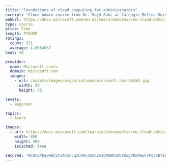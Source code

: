 ```yaml
---
title: "Foundations of cloud computing for administrators"
excerpt: "Cloud Admin course from Dr. Majd Sakr at Carnegie Mellon University. Learn about the cloud, including the history, building blocks, and types on your way to becoming a Cloud Administrator."
webUrl: https://docs.microsoft.com/en-us/learn/modules/cmu-cloud-admin-overview/
type: course
price: Free
length: PT2H5M
ratings:
  count: 371
  average: 4.6684637
heat: 50

provider:
  name: Microsoft Learn
  domain: microsoft.com
  images:
    - url: /assets/images/organizations/microsoft.com-50x50.jpg
      width: 50
      height: 50

levels:
  - Beginner

topics:
  - Azure

images:
  - url: https://docs.microsoft.com/learn/achievements/cmu-cloud-admin/cloud-admin-overview-social.png
    width: 800
    height: 400
    isCached: true

secured: "HCUn2PbqwHBc5tvA4JxcqzC0HnZOJC2msCMDWDxDUsUugVNxMEwFrPqznDt8AyNrCsiHWDqatfnx4Teh8uvMBthMZDEi2oudmSt9HVSLkJyweW92HI3AhW0t6TGZfWhk3QPybzmZddDvmFgNYlyTl94e1ASn+2v+O3OtA2DVH3XD7IWfpYD3Iff69VyrZ6QHy36QV1TKWMbnUDx9DwtQd7xlLDSJi6p0C8cGiz0sJL4Z4KNqIeX3OxIohJyoaHyLi1l7jzVHITH2VCWS0z473HGAVgYzGqjkFsdtLfrMh2CN2Y/L99WcRsQ6iDMkDbPFG0ENTP+l+uWlBjbm3oG0oxcx6h+8VlEH+kU/Xddg9aB4v74vEHEm59iTfeOUCQ8dZDr0Mzojwr+SKFGILsr6n5oOqn2gy8ZK1jZOQreVkDQ=;vMTuJyyF1mthzdOCmQN2Tw=="
---
```


